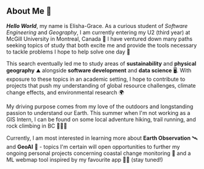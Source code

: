 ## About Me 🌈
**_Hello World_**, my name is Elisha-Grace. As a curious student of _Software Engineering_ and _Geography_, I am currently entering my U2 (third year) at McGill University in Montreal, Canada 🍁 I have ventured down many paths seeking topics of study that both excite me and provide the tools necessary to tackle problems I hope to help solve one day 💝

This search eventually led me to study areas of **sustainability** and **physical geography** ⛰️ alongside **software development** and **data science** 🖥️. With exposure to these topics in an academic setting, I hope to contribute to projects that push my understanding of global resource challenges, climate change effects, and environmental research 🌍

My driving purpose comes from my love of the outdoors and longstanding passion to understand our Earth. This summer when I'm not working as a GIS Intern, I can be found on some local adventure hiking, trail running, and rock climbing in BC 🥾🧗🌲

Currently, I am most interested in learning more about **Earth Observation** 🛰️ and **GeoAI** 🧠 - topics I'm certain will open opportunities to further my ongoing personal projects concerning coastal change monitoring 🌊 and a ML webmap tool inspired by my favourite app 🏃‍♀️ (stay tuned!)
